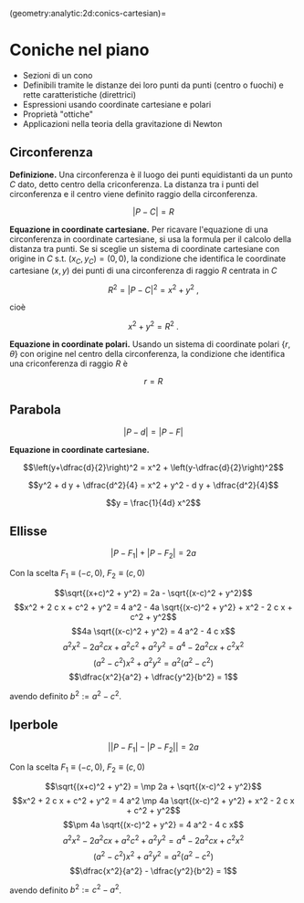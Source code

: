 (geometry:analytic:2d:conics-cartesian)=
# Coniche nel piano
- Sezioni di un cono
- Definibili tramite le distanze dei loro punti da punti (centro o fuochi) e rette caratteristiche (direttrici)
- Espressioni usando coordinate cartesiane e polari
- Proprietà "ottiche"
- Applicazioni nella teoria della gravitazione di Newton 

## Circonferenza

 **Definizione.** Una circonferenza è il luogo dei punti equidistanti da un punto $C$ dato, detto centro della criconferenza. La distanza tra i punti del circonferenza e il centro viene definito raggio della circonferenza.

$$|P - C| = R$$

**Equazione in coordinate cartesiane.** Per ricavare l'equazione di una circonferenza in coordinate cartesiane, si usa la formula per il calcolo della distanza tra punti. Se si sceglie un sistema di coordinate cartesiane con origine in $C$ s.t. $(x_C, y_C) = (0,0)$, la condizione che identifica le coordinate cartesiane $(x,y)$ dei punti di una circonferenza di raggio $R$ centrata in $C$

$$R^2 = |P-C|^2 = x^2 + y^2 \ ,$$

cioè

$$x^2 + y^2 = R^2 \ .$$

**Equazione in coordinate polari.** Usando un sistema di coordinate polari $\{r, \theta\}$ con origine nel centro della circonferenza, la condizione che identifica una criconferenza di raggio $R$ è

$$r = R$$

## Parabola

$$|P - d| = |P - F|$$

**Equazione in coordinate cartesiane.**

$$\left(y+\dfrac{d}{2}\right)^2 = x^2 + \left(y-\dfrac{d}{2}\right)^2$$

$$y^2 + d y + \dfrac{d^2}{4} = x^2 + y^2 - d y + \dfrac{d^2}{4}$$

$$y = \frac{1}{4d} x^2$$

## Ellisse

$$|P - F_1| + |P - F_2| = 2a$$

Con la scelta $F_1 \equiv (-c,0)$, $F_2 \equiv (c,0)$

$$\sqrt{(x+c)^2 + y^2} = 2a - \sqrt{(x-c)^2 + y^2}$$
$$x^2 + 2 c x + c^2 + y^2 = 4 a^2 - 4a \sqrt{(x-c)^2 + y^2} + x^2 - 2 c x + c^2 + y^2$$
$$4a \sqrt{(x-c)^2 + y^2} = 4 a^2 - 4 c x$$
$$a^2 x^2-2 a^2 c x + a^2 c^2 + a^2 y^2 = a^4 - 2 a^2 c x + c^2 x^2$$
$$(a^2 - c^2)x^2 + a^2 y^2 = a^2 ( a^2 - c^2 )$$
$$\dfrac{x^2}{a^2} + \dfrac{y^2}{b^2} = 1$$

avendo definito $b^2 := a^2 - c^2$.


## Iperbole

$$\big| |P - F_1| - |P - F_2| \big| = 2a$$

Con la scelta $F_1 \equiv (-c,0)$, $F_2 \equiv (c,0)$

$$\sqrt{(x+c)^2 + y^2} = \mp 2a + \sqrt{(x-c)^2 + y^2}$$
$$x^2 + 2 c x + c^2 + y^2 = 4 a^2 \mp 4a \sqrt{(x-c)^2 + y^2} + x^2 - 2 c x + c^2 + y^2$$
$$\pm 4a \sqrt{(x-c)^2 + y^2} = 4 a^2 - 4 c x$$
$$a^2 x^2-2 a^2 c x + a^2 c^2 + a^2 y^2 = a^4 - 2 a^2 c x + c^2 x^2$$
$$(a^2 - c^2)x^2 + a^2 y^2 = a^2 ( a^2 - c^2 )$$
$$\dfrac{x^2}{a^2} - \dfrac{y^2}{b^2} = 1$$

avendo definito $b^2 := c^2 - a^2$.

